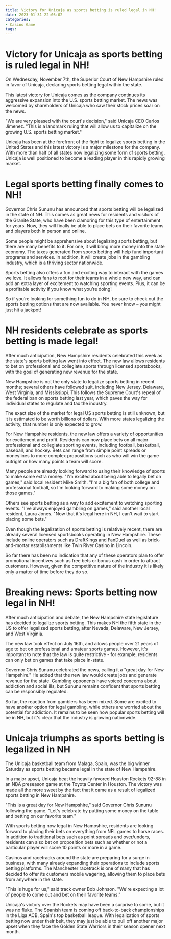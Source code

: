 ```yaml
---
title: Victory for Unicaja as sports betting is ruled legal in NH!
date: 2023-01-31 22:05:02
categories:
- Casino Game
tags:
---
```



#  Victory for Unicaja as sports betting is ruled legal in NH!

On Wednesday, November 7th, the Superior Court of New Hampshire ruled in favor of Unicaja, declaring sports betting legal within the state.

This latest victory for Unicaja comes as the company continues its aggressive expansion into the U.S. sports betting market. The news was welcomed by shareholders of Unicaja who saw their stock prices soar on the news.

"We are very pleased with the court's decision," said Unicaja CEO Carlos Jimenez. "This is a landmark ruling that will allow us to capitalize on the growing U.S. sports betting market."

Unicaja has been at the forefront of the fight to legalize sports betting in the United States and this latest victory is a major milestone for the company. With more than half of all states now legalizing some form of sports betting, Unicaja is well positioned to become a leading player in this rapidly growing market.

#  Legal sports betting finally comes to NH!

Governor Chris Sununu has announced that sports betting will be legalized in the state of NH. This comes as great news for residents and visitors of the Granite State, who have been clamoring for this type of entertainment for years. Now, they will finally be able to place bets on their favorite teams and players both in person and online.

Some people might be apprehensive about legalizing sports betting, but there are many benefits to it. For one, it will bring more money into the state economy. The taxes generated from sports betting will help fund important programs and services. In addition, it will create jobs in the gambling industry, which is a thriving sector nationwide.

Sports betting also offers a fun and exciting way to interact with the games we love. It allows fans to root for their teams in a whole new way, and can add an extra layer of excitement to watching sporting events. Plus, it can be a profitable activity if you know what you’re doing!

So if you’re looking for something fun to do in NH, be sure to check out the sports betting options that are now available. You never know – you might just hit a jackpot!

#  NH residents celebrate as sports betting is made legal!

After much anticipation, New Hampshire residents celebrated this week as the state's sports betting law went into effect. The new law allows residents to bet on professional and collegiate sports through licensed sportsbooks, with the goal of generating new revenue for the state.

New Hampshire is not the only state to legalize sports betting in recent months; several others have followed suit, including New Jersey, Delaware, West Virginia, and Mississippi. This follows the Supreme Court's repeal of the federal ban on sports betting last year, which paves the way for individual states to regulate and tax the industry.

The exact size of the market for legal US sports betting is still unknown, but it is estimated to be worth billions of dollars. With more states legalizing the activity, that number is only expected to grow.

For New Hampshire residents, the new law offers a variety of opportunities for excitement and profit. Residents can now place bets on all major professional and collegiate sporting events, including football, basketball, baseball, and hockey. Bets can range from simple point spreads or moneylines to more complex propositions such as who will win the game outright or how many points a team will score.

Many people are already looking forward to using their knowledge of sports to make some extra money. "I'm excited about being able to legally bet on games," said local resident Mike Smith. "I'm a big fan of both college and professional football, so I'm looking forward to making some money on those games."

Others see sports betting as a way to add excitement to watching sporting events. "I've always enjoyed gambling on games," said another local resident, Laura Jones. "Now that it's legal here in NH, I can't wait to start placing some bets."

Even though the legalization of sports betting is relatively recent, there are already several licensed sportsbooks operating in New Hampshire. These include online operators such as DraftKings and FanDuel as well as brick-and-mortar establishments like Twin River Casino in Lincoln.

So far there has been no indication that any of these operators plan to offer promotional incentives such as free bets or bonus cash in order to attract customers. However, given the competitive nature of the industry it is likely only a matter of time before they do so.

#  Breaking news: Sports betting now legal in NH!

After much anticipation and debate, the New Hampshire state legislature has decided to legalize sports betting. This makes NH the fifth state in the US to offer legalized sports betting, after Nevada, Delaware, New Jersey, and West Virginia.

The new law took effect on July 16th, and allows people over 21 years of age to bet on professional and amateur sports games. However, it's important to note that the law is quite restrictive - for example, residents can only bet on games that take place in-state.

Governor Chris Sununu celebrated the news, calling it a "great day for New Hampshire." He added that the new law would create jobs and generate revenue for the state. Gambling opponents have voiced concerns about addiction and social ills, but Sununu remains confident that sports betting can be responsibly regulated.

So far, the reaction from gamblers has been mixed. Some are excited to have another option for legal gambling, while others are worried about the potential for addiction. It remains to be seen how popular sports betting will be in NH, but it's clear that the industry is growing nationwide.

#  Unicaja triumphs as sports betting is legalized in NH

The Unicaja basketball team from Malaga, Spain, was the big winner Saturday as sports betting became legal in the state of New Hampshire.

In a major upset, Unicaja beat the heavily favored Houston Rockets 92-88 in an NBA preseason game at the Toyota Center in Houston. The victory was made all the more sweet by the fact that it came as a result of legalized sports betting in New Hampshire.

"This is a great day for New Hampshire," said Governor Chris Sununu following the game. "Let's celebrate by putting some money on the table and betting on our favorite team."

With sports betting now legal in New Hampshire, residents are looking forward to placing their bets on everything from NFL games to horse races. In addition to traditional bets such as point spreads and over/unders, residents can also bet on proposition bets such as whether or not a particular player will score 10 points or more in a game.

Casinos and racetracks around the state are preparing for a surge in business, with many already expanding their operations to include sports betting platforms. The Manchester racetrack is one of many that has decided to offer its customers mobile wagering, allowing them to place bets from anywhere in the state.

"This is huge for us," said track owner Bob Johnson. "We're expecting a lot of people to come out and bet on their favorite teams."

Unicaja's victory over the Rockets may have been a surprise to some, but it was no fluke. The Spanish team is coming off back-to-back championships in the Liga ACB, Spain's top basketball league. With legalization of sports betting now under their belt, they may just be able to pull off another major upset when they face the Golden State Warriors in their season opener next month.
